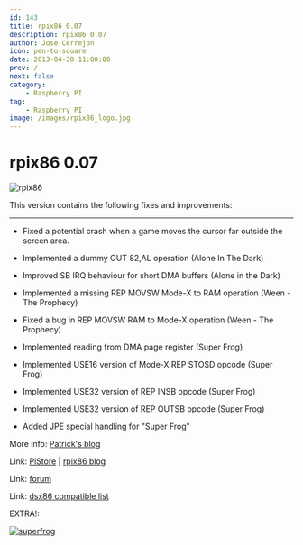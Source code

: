 ```yaml
---
id: 143
title: rpix86 0.07
description: rpix86 0.07
author: Jose Cerrejon
icon: pen-to-square
date: 2013-04-30 11:00:00
prev: /
next: false
category:
    - Raspberry PI
tag:
    - Raspberry PI
image: /images/rpix86_logo.jpg
---
```


# rpix86 0.07

![rpix86](/images/rpix86_logo.jpg)

This version contains the following fixes and improvements:

---

-   Fixed a potential crash when a game moves the cursor far outside the screen area.

-   Implemented a dummy OUT 82,AL operation (Alone In The Dark)

-   Improved SB IRQ behaviour for short DMA buffers (Alone in the Dark)

-   Implemented a missing REP MOVSW Mode-X to RAM operation (Ween - The Prophecy)

-   Fixed a bug in REP MOVSW RAM to Mode-X operation (Ween - The Prophecy)

-   Implemented reading from DMA page register (Super Frog)

-   Implemented USE16 version of Mode-X REP STOSD opcode (Super Frog)

-   Implemented USE32 version of REP INSB opcode (Super Frog)

-   Implemented USE32 version of REP OUTSB opcode (Super Frog)

-   Added JPE special handling for "Super Frog"

More info: [Patrick's blog](https://rpix86.patrickaalto.com/rblog.html)

Link: [PiStore](https://store.raspberrypi.com/projects/rpix86) | [rpix86 blog](https://rpix86.patrickaalto.com/rdown.html)

Link: [forum](https://www.raspberrypi.org/phpBB3/viewtopic.php?f=78&t=32934)

Link: [dsx86 compatible list](https://dsx86compatibility.pbworks.com/w/page/26738915/Compatibility%20List)

EXTRA!:

<a href="/res/superfrog.zip">![superfrog](/images/superfrog.jpg "Download and play Superfrog!")</a>
